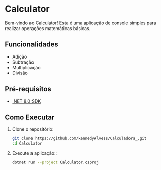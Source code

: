 # Calculator

Bem-vindo ao Calculator! Esta é uma aplicação de console simples para realizar operações matemáticas básicas.

## Funcionalidades

- Adição
- Subtração
- Multiplicação
- Divisão

## Pré-requisitos

- [.NET 8.0 SDK](https://dotnet.microsoft.com/download/dotnet/8.0)

## Como Executar

1. Clone o repositório:

    ```bash
    git clone https://github.com/kennedyAlvess/Calculadora_.git
    cd Calculator
    ```

2. Execute a aplicação::

    ```bash
    dotnet run --project Calculator.csproj
    ```
